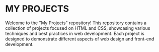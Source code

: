 # MY PROJECTS
Welcome to the "My Projects" repository! This repository contains a collection of projects focused on HTML and CSS, showcasing various techniques and best practices in web development. Each project is designed to demonstrate different aspects of web design and front-end development.
